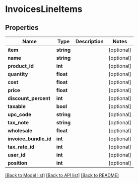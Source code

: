 # InvoicesLineItems

## Properties
Name | Type | Description | Notes
------------ | ------------- | ------------- | -------------
**item** | **string** |  | [optional] 
**name** | **string** |  | [optional] 
**product_id** | **int** |  | [optional] 
**quantity** | **float** |  | [optional] 
**cost** | **float** |  | [optional] 
**price** | **float** |  | [optional] 
**discount_percent** | **int** |  | [optional] 
**taxable** | **bool** |  | [optional] 
**upc_code** | **string** |  | [optional] 
**tax_note** | **string** |  | [optional] 
**wholesale** | **float** |  | [optional] 
**invoice_bundle_id** | **int** |  | [optional] 
**tax_rate_id** | **int** |  | [optional] 
**user_id** | **int** |  | [optional] 
**position** | **int** |  | [optional] 

[[Back to Model list]](../../README.md#documentation-for-models) [[Back to API list]](../../README.md#documentation-for-api-endpoints) [[Back to README]](../../README.md)

